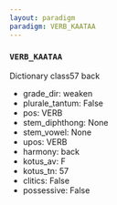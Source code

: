 ```yaml
---
layout: paradigm
paradigm: VERB_KAATAA
---
```

### ` VERB_KAATAA `

Dictionary class57 back
* grade_dir: weaken
* plurale_tantum: False
* pos: VERB
* stem_diphthong: None
* stem_vowel: None
* upos: VERB
* harmony: back
* kotus_av: F
* kotus_tn: 57
* clitics: False
* possessive: False
